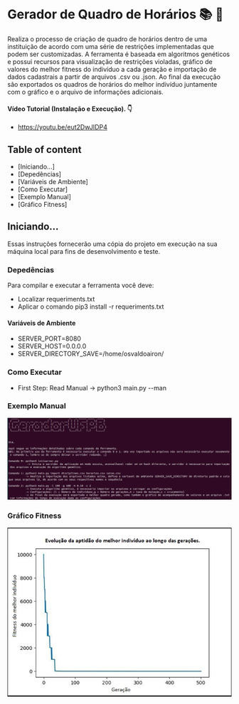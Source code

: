 <!--
Copyright (c) 2020 Osvaldo Airon

Permission is hereby granted, free of charge, to any person obtaining a copy
of this software and associated documentation files (the "Software"), to deal
in the Software without restriction, including without limitation the rights
to use, copy, modify, merge, publish, distribute, sublicense, and/or sell
copies of the Software, and to permit persons to whom the Software is
furnished to do so, subject to the following conditions:

The above copyright notice and this permission notice shall be included in all
copies or substantial portions of the Software.

THE SOFTWARE IS PROVIDED "AS IS", WITHOUT WARRANTY OF ANY KIND, EXPRESS OR
IMPLIED, INCLUDING BUT NOT LIMITED TO THE WARRANTIES OF MERCHANTABILITY,
FITNESS FOR A PARTICULAR PURPOSE AND NONINFRINGEMENT. IN NO EVENT SHALL THE
AUTHORS OR COPYRIGHT HOLDERS BE LIABLE FOR ANY CLAIM, DAMAGES OR OTHER
LIABILITY, WHETHER IN AN ACTION OF CONTRACT, TORT OR OTHERWISE, ARISING FROM,
OUT OF OR IN CONNECTION WITH THE SOFTWARE OR THE USE OR OTHER DEALINGS IN THE
SOFTWARE.
-->
Gerador de Quadro de Horários :books: :school:
====
<p> 
    Realiza o processo de criação de quadro de horários dentro de uma instituição de acordo com uma série de restrições implementadas que podem ser customizadas. A ferramenta é baseada em algoritmos genéticos e possui recursos para visualização de restrições violadas, gráfico de valores do melhor fitness do indivíduo a cada geração e importação de dados cadastrais a partir de arquivos .csv ou .json. Ao final da execução são exportados os quadros de horários do melhor indivíduo juntamente com o gráfico e o arquivo de informações adicionais.      
</p>

#### Vídeo Tutorial (Instalação e Execução). :point_down:

* https://youtu.be/eut2DwJIDP4

## Table of content
- [Iniciando...]
- [Depedências]
- [Variáveis de Ambiente]
- [Como Executar]
- [Exemplo Manual]
- [Gráfico Fitness]

## Iniciando...

Essas instruções fornecerão uma cópia do projeto em execução na sua máquina local para fins de desenvolvimento e teste.

### Depedências

Para compilar e executar a ferramenta você deve:

- Localizar requeriments.txt 
- Aplicar o comando pip3 install -r requeriments.txt

#### Variáveis de Ambiente

- SERVER_PORT=8080
- SERVER_HOST=0.0.0.0
- SERVER_DIRECTORY_SAVE=/home/osvaldoairon/


### Como Executar

  * First Step: Read Manual
         -> python3 main.py --man
         
### Exemplo Manual
![Screenshot](example_manual.png 'Manual')

### Gráfico Fitness

![Screenshot](grafico.jpg 'Gráfico')


